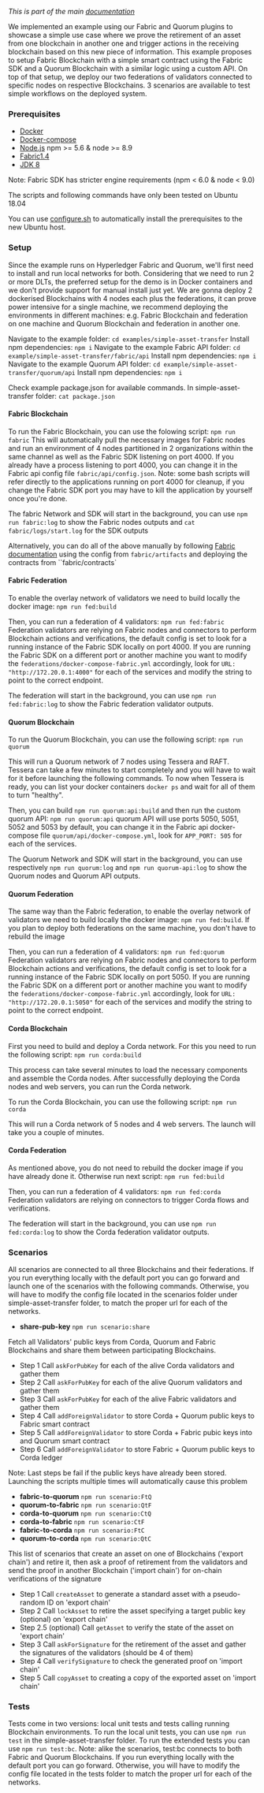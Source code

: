 _This is part of the main [documentation](../main/index.hmtl)_

We implemented an example using our Fabric and Quorum plugins to showcase a simple use case where we prove the retirement of an asset from one blockchain in another one and trigger actions in the receiving blockchain based on this new piece of information. This example proposes to setup Fabric Blockchain with a simple smart contract using the Fabric SDK and a Quorum Blockchain with a similar logic using a custom API. On top of that setup, we deploy our two federations of validators connected to specific nodes on respective Blockchains. 3 scenarios are available to test simple workflows on the deployed system.

### Prerequisites

- [Docker](https://docs.docker.com/install/)
- [Docker-compose](https://docs.docker.com/compose/install/)
- [Node.js](https://nodejs.org/en/download/) npm >= 5.6 & node >= 8.9
- [Fabric1.4](https://hyperledger-fabric.readthedocs.io/en/release-1.4/)
- [JDK 8](http://www.oracle.com/technetwork/java/javase/downloads/jdk8-downloads-2133151.html)

Note: Fabric SDK has stricter engine requirements (npm < 6.0 & node < 9.0)

The scripts and following commands have only been tested on Ubuntu 18.04

You can use [configure.sh](../../packages/core/tools/configure.sh) to automatically install the prerequisites to the new Ubuntu host.

### Setup

Since the example runs on Hyperledger Fabric and Quorum, we'll first need to install and run local networks for both. Considering that we need to run 2 or more DLTs, the preferred setup for the demo is in Docker containers and we don't provide support for manual install just yet. We are gonna deploy 2 dockerised Blockchains with 4 nodes each plus the federations, it can prove power intensive for a single machine, we recommend deploying the environments in different machines: e.g. Fabric Blockchain and federation on one machine and Quorum Blockchain and federation in another one.

Navigate to the example folder: ``cd examples/simple-asset-transfer``
Install npm dependencies: ``npm i``
Navigate to the example Fabric API folder: ``cd example/simple-asset-transfer/fabric/api``
Install npm dependencies: ``npm i``
Navigate to the example Quorum API folder: ``cd example/simple-asset-transfer/quorum/api``
Install npm dependencies: ``npm i``

Check example package.json for available commands. In simple-asset-transfer folder: ``cat package.json``

#### Fabric Blockchain

To run the Fabric Blockchain, you can use the folowing script:
``npm run fabric``
This will automatically pull the necessary images for Fabric nodes and run an environment of 4 nodes partitioned in 2 organizations within the same channel as well as the Fabric SDK listening on port 4000. If you already have a process listening to port 4000, you can change it in the Fabric api config file ``fabric/api/config.json``. Note: some bash scripts will refer directly to the applications running on port 4000 for cleanup, if you change the Fabric SDK port you may have to kill the application by yourself once you're done.

The fabric Network and SDK will start in the background, you can use ``npm run fabric:log`` to show the Fabric nodes outputs and ``cat fabric/logs/start.log`` for the SDK outputs

Alternatively, you can do all of the above manually by following [Fabric documentation](https://hyperledger-fabric.readthedocs.io/en/release-1.4/) using the config from ``fabric/artifacts`` and deploying the contracts from ``fabric/contracts`

#### Fabric Federation

To enable the overlay network of validators we need to build locally the docker image: 
``npm run fed:build``

Then, you can run a federation of 4 validators:
``npm run fed:fabric`` 
Federation validators are relying on Fabric nodes and connectors to perform Blockchain actions and verifications, the default config is set to look for a running instance of the Fabric SDK locally on port 4000. If you are running the Fabric SDK on a different port or another machine you want to modify the ``federations/docker-compose-fabric.yml`` accordingly, look for ``URL: "http://172.20.0.1:4000"`` for each of the services and modify the string to point to the correct endpoint.

The federation will start in the background, you can use ``npm run fed:fabric:log`` to show the Fabric federation validator outputs.

#### Quorum Blockchain

To run the Quorum Blockchain, you can use the following script:
``npm run quorum``

This will run a Quorum network of 7 nodes using Tessera and RAFT. Tessera can take a few minutes to start completely and you will have to wait for it before launching the following commands. To now when Tessera is ready, you can list your docker containers ``docker ps`` and wait for all of them to turn "healthy".

Then, you can build 
``npm run quorum:api:build``
and then run the custom quorum API:
``npm run quorum:api``
quorum API will use ports 5050, 5051, 5052 and 5053 by default, you can change it in the Fabric api docker-compose file ``quorum/api/docker-compose.yml``, look for ``APP_PORT: 505`` for each of the services. 

The Quorum Network and SDK will start in the background, you can use respectively ``npm run quorum:log`` and ``npm run quorum-api:log`` to show the Quorum nodes and Quorum API outputs.

#### Quorum Federation

The same way than the Fabric federation, to enable the overlay network of validators we need to build locally the docker image: 
``npm run fed:build``. If you plan to deploy both federations on the same machine, you don't have to rebuild the image

Then, you can run a federation of 4 validators:
``npm run fed:quorum`` 
Federation validators are relying on Fabric nodes and connectors to perform Blockchain actions and verifications, the default config is set to look for a running instance of the Fabric SDK locally on port 5050. If you are running the Fabric SDK on a different port or another machine you want to modify the ``federations/docker-compose-fabric.yml`` accordingly, look for ``URL: "http://172.20.0.1:5050"`` for each of the services and modify the string to point to the correct endpoint.

#### Corda Blockchain

First you need to build and deploy a Corda network. For this you need to run the following script:
``npm run corda:build``

This process can take several minutes to load the necessary components and assemble the Corda nodes. After successfully deploying the Corda nodes and web servers, you can run the Corda network.

To run the Corda Blockchain, you can use the following script:
``npm run corda``

This will run a Corda network of 5 nodes and 4 web servers. The launch will take you a couple of minutes.

#### Corda Federation

As mentioned above, you do not need to rebuild the docker image if you have already done it. Otherwise run next script:
``npm run fed:build``

Then, you can run a federation of 4 validators:
``npm run fed:corda`` 
Federation validators are relying on connectors to trigger Corda flows and verifications.

The federation will start in the background, you can use ``npm run fed:corda:log`` to show the Corda federation validator outputs.

### Scenarios
 
All scenarios are connected to all three Blockchains and their federations. If you run everything locally with the default port you can go forward and launch one of the scenarios with the following commands. Otherwise, you will have to modify the config file located in the scenarios folder under simple-asset-transfer folder, to match the proper url for each of the networks.

* **share-pub-key** ``npm run scenario:share``

Fetch all Validators' public keys from Corda, Quorum and Fabric Blockchains and share them between participating Blockchains.

- Step 1 Call ``askForPubKey`` for each of the alive Corda validators and gather them
- Step 2 Call ``askForPubKey`` for each of the alive Quorum validators and gather them
- Step 3 Call ``askForPubKey`` for each of the alive Fabric validators and gather them
- Step 4 Call ``addForeignValidator`` to store Corda + Quorum public keys to Fabric smart contract
- Step 5 Call ``addForeignValidator`` to store Corda + Fabric pubic keys into and Quorum smart contract
- Step 6 Call ``addForeignValidator`` to store Fabric + Quorum public keys to Corda ledger

Note: Last steps be fail if the public keys have already been stored. Launching the scripts multiple times will automatically cause this problem

* **fabric-to-quorum** ``npm run scenario:FtQ``
* **quorum-to-fabric** ``npm run scenario:QtF``
* **corda-to-quorum** ``npm run scenario:CtQ``
* **corda-to-fabric** ``npm run scenario:CtF``
* **fabric-to-corda** ``npm run scenario:FtC``
* **quorum-to-corda** ``npm run scenario:QtC``

This list of scenarios that create an asset on one of Blockchains ('export chain') and retire it, then ask a proof of retirement from the validators and send the proof in another Blockchain ('import chain') for on-chain verifications of the signature

- Step 1 Call ``createAsset`` to generate a standard asset with a pseudo-random ID on 'export chain'
- Step 2 Call ``lockAsset`` to retire the asset specifying a target public key (optional) on 'export chain'
- Step 2.5 (optional) Call ``getAsset`` to verify the state of the asset on 'export chain'
- Step 3 Call ``askForSignature`` for the retirement of the asset and gather the signatures of the validators (should be 4 of them)
- Step 4 Call ``verifySignature`` to check the generated proof on 'import chain'
- Step 5 Call ``copyAsset`` to creating a copy of the exported asset on 'import chain'

### Tests

Tests come in two versions: local unit tests and tests calling running Blockchain environments. To run the local unit tests, you can use ``npm run test`` in the simple-asset-transfer folder. To run the extended tests you can use ``npm run test:bc``. Note: alike the scenarios, test:bc connects to both Fabric and Quorum Blockchains. If you run everything locally with the default port you can go forward. Otherwise, you will have to modify the config file located in the tests folder to match the proper url for each of the networks.
